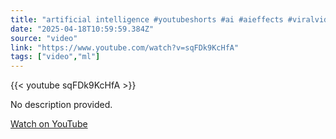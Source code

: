 ```yaml
---
title: "artificial intelligence #youtubeshorts #ai #aieffects #viralvideo #trending #trending"
date: "2025-04-18T10:59:59.384Z"
source: "video"
link: "https://www.youtube.com/watch?v=sqFDk9KcHfA"
tags: ["video","ml"]
---
```


{{< youtube sqFDk9KcHfA >}}

No description provided.

[Watch on YouTube](https://www.youtube.com/watch?v=sqFDk9KcHfA)
